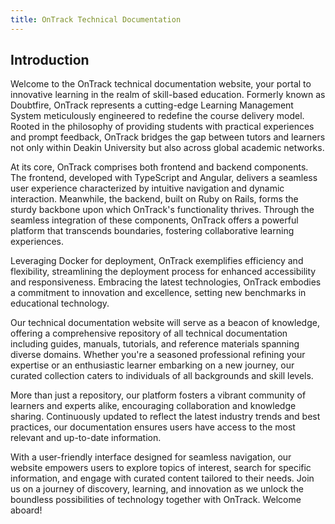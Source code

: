 ```yaml
---
title: OnTrack Technical Documentation
---
```


## Introduction

Welcome to the OnTrack technical documentation website, your portal to innovative learning in the realm of skill-based education. Formerly known as Doubtfire, OnTrack represents a cutting-edge Learning Management System meticulously engineered to redefine the course delivery model. Rooted in the philosophy of providing students with practical experiences and prompt feedback, OnTrack bridges the gap between tutors and learners not only within Deakin University but also across global academic networks.

At its core, OnTrack comprises both frontend and backend components. The frontend, developed with TypeScript and Angular, delivers a seamless user experience characterized by intuitive navigation and dynamic interaction. Meanwhile, the backend, built on Ruby on Rails, forms the sturdy backbone upon which OnTrack's functionality thrives. Through the seamless integration of these components, OnTrack offers a powerful platform that transcends boundaries, fostering collaborative learning experiences.

Leveraging Docker for deployment, OnTrack exemplifies efficiency and flexibility, streamlining the deployment process for enhanced accessibility and responsiveness. Embracing the latest technologies, OnTrack embodies a commitment to innovation and excellence, setting new benchmarks in educational technology.

Our technical documentation website will serve as a beacon of knowledge, offering a comprehensive repository of all technical documentation including guides, manuals, tutorials, and reference materials spanning diverse domains. Whether you're a seasoned professional refining your expertise or an enthusiastic learner embarking on a new journey, our curated collection caters to individuals of all backgrounds and skill levels.

More than just a repository, our platform fosters a vibrant community of learners and experts alike, encouraging collaboration and knowledge sharing. Continuously updated to reflect the latest industry trends and best practices, our documentation ensures users have access to the most relevant and up-to-date information.

With a user-friendly interface designed for seamless navigation, our website empowers users to explore topics of interest, search for specific information, and engage with curated content tailored to their needs. Join us on a journey of discovery, learning, and innovation as we unlock the boundless possibilities of technology together with OnTrack. Welcome aboard!

